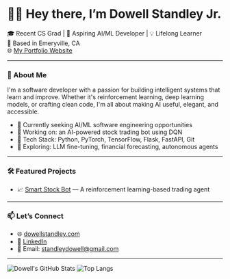 # 👋🏾 Hey there, I’m Dowell Standley Jr.

🎓 Recent CS Grad | 🤖 Aspiring AI/ML Developer | 💡 Lifelong Learner  
📍 Based in Emeryville, CA  
🌐 [My Portfolio Website](https://dowellstandley.com/)

---

### 🚀 About Me

I'm a software developer with a passion for building intelligent systems that learn and improve. Whether it's reinforcement learning, deep learning models, or crafting clean code, I'm all about making AI useful, elegant, and accessible.

- 💼 Currently seeking AI/ML software engineering opportunities  
- 🧠 Working on: an AI-powered stock trading bot using DQN  
- 🧰 Tech Stack: Python, PyTorch, TensorFlow, Flask, FastAPI, Git  
- 🧪 Exploring: LLM fine-tuning, financial forecasting, autonomous agents  

---

### 🛠️ Featured Projects

- 📈 [Smart Stock Bot](https://github.com/DowellHd/smart-stock-bot) — A reinforcement learning-based trading agent   

---

### 📫 Let’s Connect

- 🌐 [dowellstandley.com](https://dowellstandley.com/)  
- 💼 [LinkedIn](https://www.linkedin.com/in/dowellstandley/)  
- 📧 Email: standleydowell@gmail.com  

---

![Dowell's GitHub Stats](https://github-readme-stats.vercel.app/api?username=DowellHd&show_icons=true&theme=radical)
![Top Langs](https://github-readme-stats.vercel.app/api/top-langs/?username=DowellHd&layout=compact&theme=radical)

